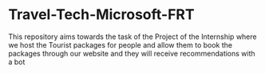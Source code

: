 # Travel-Tech-Microsoft-FRT
This repository aims towards the task of the Project of the Internship where we host the Tourist packages for people and allow them to book the packages through our website and they will receive recommendations with a bot
